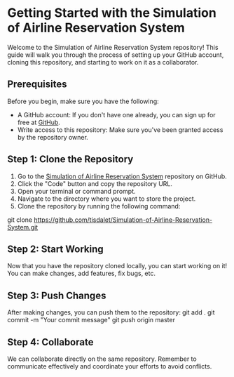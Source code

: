 # Getting Started with the Simulation of Airline Reservation System

Welcome to the Simulation of Airline Reservation System repository! This guide will walk you through the process of setting up your GitHub account, cloning this repository, and starting to work on it as a collaborator.

## Prerequisites

Before you begin, make sure you have the following:

- A GitHub account: If you don't have one already, you can sign up for free at [GitHub](https://github.com/).
- Write access to this repository: Make sure you've been granted access by the repository owner.

## Step 1: Clone the Repository

1. Go to the [Simulation of Airline Reservation System](https://github.com/tisdalet/Simulation-of-Airline-Reservation-System) repository on GitHub.
2. Click the "Code" button and copy the repository URL.
3. Open your terminal or command prompt.
4. Navigate to the directory where you want to store the project.
5. Clone the repository by running the following command:

git clone https://github.com/tisdalet/Simulation-of-Airline-Reservation-System.git

## Step 2: Start Working

Now that you have the repository cloned locally, you can start working on it! You can make changes, add features, fix bugs, etc.

## Step 3: Push Changes

After making changes, you can push them to the repository:
git add .
git commit -m "Your commit message"
git push origin master


## Step 4: Collaborate

We can collaborate directly on the same repository. Remember to communicate effectively and coordinate your efforts to avoid conflicts.
